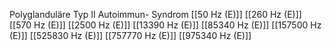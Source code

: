 Polyglanduläre Typ II Autoimmun- Syndrom
[[50 Hz (E)]]
[[260 Hz (E)]]
[[570 Hz (E)]]
[[2500 Hz (E)]]
[[13390 Hz (E)]]
[[85340 Hz (E)]]
[[157500 Hz (E)]]
[[525830 Hz (E)]]
[[757770 Hz (E)]]
[[975340 Hz (E)]]